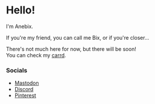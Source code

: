 # Hello!

I'm Anebix.

If you're my friend, you can call me Bix, or if you're closer...  

There's not much here for now, but there will be soon!  
You can check my [carrd](https://anebix.carrd.co).  

### Socials
- [Mastodon](https://furries.club/@anebix)  
- [Discord](https://discord.com/invite/tNncEMhCqZ)  
- [Pinterest](https://www.pinterest.com/anebixworld)  

<!-- lemme squish ur belly -->
